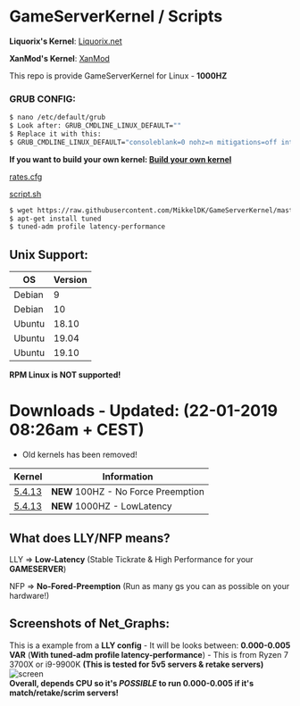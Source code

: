 # GameServerKernel / Scripts

**Liquorix's Kernel**: [Liquorix.net](https://liquorix.net/)

**XanMod's Kernel**: [XanMod](https://xanmod.org/)

This repo is provide GameServerKernel for Linux - **1000HZ**

### GRUB CONFIG:
```sh
$ nano /etc/default/grub
$ Look after: GRUB_CMDLINE_LINUX_DEFAULT=""
$ Replace it with this: 
$ GRUB_CMDLINE_LINUX_DEFAULT="consoleblank=0 nohz=n mitigations=off intel_pstate=disable processor.max_cstate=1 intel_idle.max_cstate=0 idle=poll"
```
**If you want to build your own kernel: [Build your own kernel](https://forums.alliedmods.net/showpost.php?p=2678711)**

[rates.cfg](https://raw.githubusercontent.com/MikkelDK/GameServerKernel/master/rates.cfg)

[script.sh](https://raw.githubusercontent.com/MikkelDK/GameServerKernel/master/script.sh)

```sh
$ wget https://raw.githubusercontent.com/MikkelDK/GameServerKernel/master/script.sh && ./script.sh
$ apt-get install tuned
$ tuned-adm profile latency-performance
```

## Unix Support:
| OS | Version |
| ------ | ------ |
| Debian | 9 |
| Debian | 10 |
| Ubuntu | 18.10 |
| Ubuntu | 19.04 |
| Ubuntu | 19.10 |

**RPM Linux is NOT supported!**

# Downloads - Updated: (22-01-2019 08:26am + CEST) 
- Old kernels has been removed!

| Kernel | Information |
| ------ | ------ |
| [5.4.13](https://github.com/MikkelDK/GameServerKernel/releases/download/5.4.13/100hz.zip) | **NEW** 100HZ - No Force Preemption |
| [5.4.13](https://github.com/MikkelDK/GameServerKernel/releases/download/5.4.13/1000hz.zip) | **NEW** 1000HZ - LowLatency |

## What does LLY/NFP means?
LLY => **Low-Latency** (Stable Tickrate & High Performance for your **GAMESERVER**)

NFP => **No-Fored-Preemption** (Run as many gs you can as possible on your hardware!)

## Screenshots of Net_Graphs:
This is a example from a **LLY config** - It will be looks between: **0.000-0.005 VAR** (**With tuned-adm profile latency-performance**) - This is from Ryzen 7 3700X or i9-9900K **(This is tested for 5v5 servers & retake servers)**
![screen](https://i.gyazo.com/c1d31dcfad0f616b7c66df09693a94c7.jpg)                                                    
**Overall, depends CPU so it's _POSSIBLE_ to run 0.000-0.005 if it's match/retake/scrim servers!**
